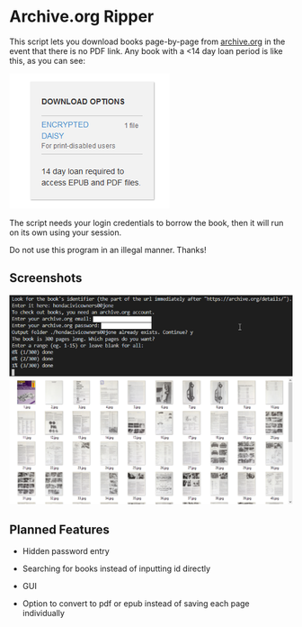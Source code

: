 # Archive.org Ripper

This script lets you download books page-by-page from [archive.org](https://archive.org) in the event that there is no PDF link. Any book with a <14 day loan period is like this, as you can see:

![](./archive.png)

The script needs your login credentials to borrow the book, then it will run on its own using your session.

Do not use this program in an illegal manner. Thanks!

## Screenshots

![](./screenshot.png)
![](./explorer.png)

## Planned Features

- Hidden password entry

- Searching for books instead of inputting id directly

- GUI

- Option to convert to pdf or epub instead of saving each page individually
